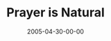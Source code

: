 ---
layout: message
category: message
series: "Fresh Breath"
title: "Prayer is Natural"
date: 2005-04-30-00-00
message_id: 122
sc-permalink-url: "http://soundcloud.com/crdschurch/prayer-is-natural"
audio: "http://s3.amazonaws.com/crossroads-media/messages/audio/Fresh_Breath_03_04-30-05_Prayer_is_Natural.mp3"
audio-duration: "38:20"
tag: 
 - praying
 - creativity
 - father
 - fresh-breath
 - imagination
 - fathers
 - pray
 - tome
 - prayer
explicit: false
---